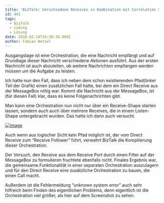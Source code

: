 ```yaml
---
title: 'BizTalk: Verschiedene Receives in Kombination mit Correlation Sets'
id: 441
tags:
  - BizTalk
  - coding
  - Lösung
date: 2010-02-14T19:38:38.000Z
author: Fabian Wetzel
---
```


Ausgangslage ist eine Orchestration, die eine Nachricht empfängt und auf Grundlage dieser Nachricht verschiedene Aktionen ausführt. Aus der ersten Nachricht ist auch abzuleiten, ob weitere Nachrichten empfangen werden müssen um die Aufgabe zu leisten.

Ich hatte nun den Fall, dass ich neben dem schon existierenden Pfad(linker Teil der Grafik) einen zusätzlichen Fall hatte, bei dem ein Direct Receive aus der MessageBox nötig war. Kommt die Nachricht aus der MessageBox, ist (für diesen Fall) klar, dass es keine Folgenachrichten gibt.

Man kann eine Orchestration nun nicht nur über ein Receive-Shape starten lassen, sondern auch auch über mehrere Receives, die in einem Listen-Shape untergebracht wurden. Das hatte ich dann auch versucht.

[![image](https://az275061.vo.msecnd.net/blogmedia/2010/02/image_thumb1.png "image")](https://az275061.vo.msecnd.net/blogmedia/2010/02/image32.png) 

Auch wenn aus logischer Sicht kein Pfad möglich ist, der vom Direct Receive zum “Receive Follower” führt, verwehrt BizTalk die Kompilierung dieser Orchestration.

Der Versuch, den Receive aus dem Receive Port durch einen Filter auf der MessageBox zu formulieren fruchtete ebenfalls nicht. Finales Ergebnis war, die gemeinsame Funktionalität in einer separaten Orchestration auszulagern und für den Direct Receive eine zusätzliche Orchestration zu bauen, die einen Call macht.

Außerdem ist die Fehlermeldung “unknown system error” auch sehr hilfreich beim Finden des eigentlichen Problems, denn eigentlich ist die Orchestration viel größer, als hier auf dem Screenshot zu sehen.

